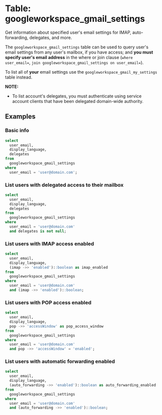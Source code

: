 # Table: googleworkspace_gmail_settings

Get information about specified user's email settings for IMAP, auto-forwarding, delegates, and more.

The `googleworkspace_gmail_settings` table can be used to query user's email settings from any user's mailbox, if you have access; and **you must specify user's email address** in the where or join clause (`where user_email=`, `join googleworkspace_gmail_settings on user_email=`).

To list all of **your** email settings use the `googleworkspace_gmail_my_settings` table instead.

**NOTE:**

- To list account's delegates, you must authenticate using service account clients that have been delegated domain-wide authority.

## Examples

### Basic info

```sql
select
  user_email,
  display_language,
  delegates
from
  googleworkspace_gmail_settings
where
  user_email = 'user@domain.com';
```

### List users with delegated access to their mailbox

```sql
select
  user_email,
  display_language,
  delegates
from
  googleworkspace_gmail_settings
where
  user_email = 'user@domain.com'
  and delegates is not null;
```

### List users with IMAP access enabled

```sql
select
  user_email,
  display_language,
  (imap ->> 'enabled')::boolean as imap_enabled
from
  googleworkspace_gmail_settings
where
  user_email = 'user@domain.com'
  and (imap ->> 'enabled')::boolean;
```

### List users with POP access enabled

```sql
select
  user_email,
  display_language,
  pop ->> 'accessWindow' as pop_access_window
from
  googleworkspace_gmail_settings
where
  user_email = 'user@domain.com'
  and pop ->> 'accessWindow' = 'enabled';
```

### List users with automatic forwarding enabled

```sql
select
  user_email,
  display_language,
  (auto_forwarding ->> 'enabled')::boolean as auto_forwarding_enabled
from
  googleworkspace_gmail_settings
where
  user_email = 'user@domain.com'
  and (auto_forwarding ->> 'enabled')::boolean;
```
